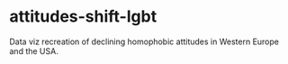 # attitudes-shift-lgbt
Data viz recreation of declining homophobic attitudes in Western Europe and the USA.
